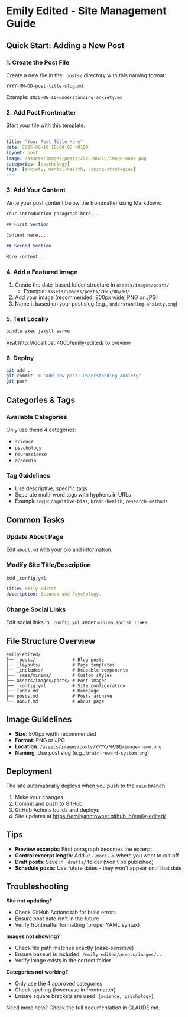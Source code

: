 # Emily Edited - Site Management Guide

## Quick Start: Adding a New Post

### 1. Create the Post File
Create a new file in the `_posts/` directory with this naming format:
```
YYYY-MM-DD-post-title-slug.md
```

Example: `2025-06-10-understanding-anxiety.md`

### 2. Add Post Frontmatter
Start your file with this template:
```yaml
---
title: "Your Post Title Here"
date: 2025-06-10 10:00:00 +0100
layout: post
image: /assets/images/posts/2025/06/10/image-name.png
categories: [psychology]
tags: [anxiety, mental-health, coping-strategies]
---
```

### 3. Add Your Content
Write your post content below the frontmatter using Markdown:
```markdown
Your introduction paragraph here...

## First Section

Content here...

## Second Section

More content...
```

### 4. Add a Featured Image
1. Create the date-based folder structure in `assets/images/posts/`
   - Example: `assets/images/posts/2025/06/10/`
2. Add your image (recommended: 800px wide, PNG or JPG)
3. Name it based on your post slug (e.g., `understanding-anxiety.png`)

### 5. Test Locally
```bash
bundle exec jekyll serve
```
Visit http://localhost:4000/emily-edited/ to preview

### 6. Deploy
```bash
git add .
git commit -m "Add new post: Understanding Anxiety"
git push
```

## Categories & Tags

### Available Categories
Only use these 4 categories:
- `science`
- `psychology` 
- `neuroscience`
- `academia`

### Tag Guidelines
- Use descriptive, specific tags
- Separate multi-word tags with hyphens in URLs
- Example tags: `cognitive-bias`, `brain-health`, `research-methods`

## Common Tasks

### Update About Page
Edit `about.md` with your bio and information.

### Modify Site Title/Description
Edit `_config.yml`:
```yaml
title: Emily Edited
description: Science and Psychology.
```

### Change Social Links
Edit social links in `_config.yml` under `minima.social_links`.

## File Structure Overview

```
emily-edited/
├── _posts/              # Blog posts
├── _layouts/            # Page templates
├── _includes/           # Reusable components
├── _sass/minima/        # Custom styles
├── assets/images/posts/ # Post images
├── _config.yml          # Site configuration
├── index.md             # Homepage
├── posts.md             # Posts archive
└── about.md             # About page
```

## Image Guidelines

- **Size**: 800px width recommended
- **Format**: PNG or JPG
- **Location**: `/assets/images/posts/YYYY/MM/DD/image-name.png`
- **Naming**: Use post slug (e.g., `brain-reward-system.png`)

## Deployment

The site automatically deploys when you push to the `main` branch:
1. Make your changes
2. Commit and push to GitHub
3. GitHub Actions builds and deploys
4. Site updates at https://emilyanntowner.github.io/emily-edited/

## Tips

- **Preview excerpts**: First paragraph becomes the excerpt
- **Control excerpt length**: Add `<!--more-->` where you want to cut off
- **Draft posts**: Save in `_drafts/` folder (won't be published)
- **Schedule posts**: Use future dates - they won't appear until that date

## Troubleshooting

**Site not updating?**
- Check GitHub Actions tab for build errors
- Ensure post date isn't in the future
- Verify frontmatter formatting (proper YAML syntax)

**Images not showing?**
- Check file path matches exactly (case-sensitive)
- Ensure baseurl is included: `/emily-edited/assets/images/...`
- Verify image exists in the correct folder

**Categories not working?**
- Only use the 4 approved categories
- Check spelling (lowercase in frontmatter)
- Ensure square brackets are used: `[science, psychology]`

Need more help? Check the full documentation in CLAUDE.md.